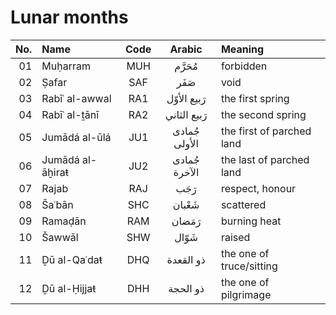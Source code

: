 # Lunar months

|  No.  |  Name  |  Code  |  Arabic  |  Meaning  |
|------:|:-------|:-------:|:--------:|:----------|
|  01    |  Muḥarram  |  MUH  |  مُحَرَّم  |  forbidden  |
|  02    |  Ṣafar  |  SAF  |  صَفَر  |  void  |
|  03    |  Rabīʿ al-awwal  |  RA1  |  رَبيع الأوّل  |  the first spring  |
|  04    |  Rabīʿ al-ṯānī  |  RA2  |  رَبيع الثاني  |  the second spring  |
|  05    |  Jumādá al-ūlá  |  JU1  |  جُمادى الأولى  |  the first of parched land  |
|  06    |  Jumādá al-āḫiraŧ  |  JU2  |  جُمادى الآخرة  |  the last of parched land  |
|  07    |  Rajab  |  RAJ  |  رَجَب  |  respect, honour  |
|  08    |  Šaʿbān  |  SHC  |  شَعْبان  |  scattered  |
|  09    |  Ramaḍān  |  RAM  |  رَمَضان  |  burning heat  |
|  10    |  Šawwāl  |  SHW  |  شَوّال  |  raised  |
|  11    |  Ḏū al-Qaʿdaŧ  |  DHQ  |  ذو القعدة  |  the one of truce/sitting  |
|  12    |  Ḏū al-Ḥijjaŧ  |  DHH  |  ذو الحجة  |  the one of pilgrimage  |